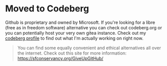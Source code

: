 # Moved to Codeberg

Github is proprietary and owned by Microsoft. If you're looking for a libre (free as in freedom software) alternative you can check out codeberg.org or you can potentially host your very own gitea instance. Check out my [codeberg profile](https://codeberg.org/petros_katiforis) to find out what I'm actually working on right now.

> You can find some equally convenient and ethical alternatives all over the internet. Check out this site for more information: https://sfconservancy.org/GiveUpGitHub/

